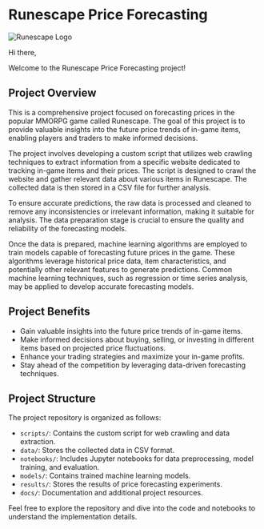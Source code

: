 # Runescape Price Forecasting 

![Runescape Logo](https://oldschool.runescape.wiki/images/Steam_client_logo.png?a7cae&20210407035501)


Hi there,

Welcome to the Runescape Price Forecasting project!

## Project Overview

This is a comprehensive project focused on forecasting prices in the popular MMORPG game called Runescape. The goal of this project is to provide valuable insights into the future price trends of in-game items, enabling players and traders to make informed decisions.

The project involves developing a custom script that utilizes web crawling techniques to extract information from a specific website dedicated to tracking in-game items and their prices. The script is designed to crawl the website and gather relevant data about various items in Runescape. The collected data is then stored in a CSV file for further analysis.

To ensure accurate predictions, the raw data is processed and cleaned to remove any inconsistencies or irrelevant information, making it suitable for analysis. The data preparation stage is crucial to ensure the quality and reliability of the forecasting models.

Once the data is prepared, machine learning algorithms are employed to train models capable of forecasting future prices in the game. These algorithms leverage historical price data, item characteristics, and potentially other relevant features to generate predictions. Common machine learning techniques, such as regression or time series analysis, may be applied to develop accurate forecasting models.

## Project Benefits

- Gain valuable insights into the future price trends of in-game items.
- Make informed decisions about buying, selling, or investing in different items based on projected price fluctuations.
- Enhance your trading strategies and maximize your in-game profits.
- Stay ahead of the competition by leveraging data-driven forecasting techniques.

## Project Structure

The project repository is organized as follows:

- `scripts/`: Contains the custom script for web crawling and data extraction.
- `data/`: Stores the collected data in CSV format.
- `notebooks/`: Includes Jupyter notebooks for data preprocessing, model training, and evaluation.
- `models/`: Contains trained machine learning models.
- `results/`: Stores the results of price forecasting experiments.
- `docs/`: Documentation and additional project resources.

Feel free to explore the repository and dive into the code and notebooks to understand the implementation details.
